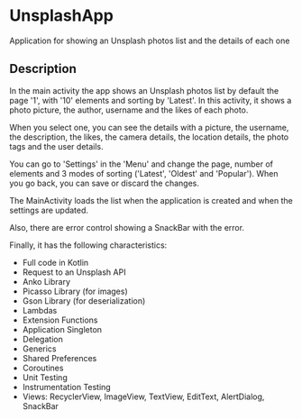 # UnsplashApp
Application for showing an Unsplash photos list and the details of each one

## Description
In the main activity the app shows an Unsplash photos list by default the page '1', with '10' elements and sorting by 'Latest'. In this activity, it shows a photo picture, the author, username and the likes of each photo.

When you select one, you can see the details with a picture, the username, the description, the likes, the camera details, the location details, the photo tags and the user details.

You can go to 'Settings' in the 'Menu' and change the page, number of elements and 3 modes of sorting ('Latest', 'Oldest' and 'Popular'). When you go back, you can save or discard the changes.

The MainActivity loads the list when the application is created and when the settings are updated.

Also, there are error control showing a SnackBar with the error.

Finally, it has the following characteristics:

- Full code in Kotlin
- Request to an Unsplash API
- Anko Library
- Picasso Library (for images)
- Gson Library (for deserialization)
- Lambdas
- Extension Functions
- Application Singleton
- Delegation
- Generics
- Shared Preferences
- Coroutines
- Unit Testing
- Instrumentation Testing
- Views: RecyclerView, ImageView, TextView, EditText, AlertDialog, SnackBar
